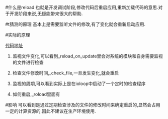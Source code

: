 #什么是reload
也就是开发调试阶段,修改代码后重启应用,重新加载代码的意思.对于开发阶段来说,无疑能带来很大的帮助.

#t猜测的原理
基本上是需要监听文件的修改,有了变化就会重新启动应用.

#实际的原理

[代码地址](https://github.com/tornadoweb/tornado/blob/master/tornado/autoreload.py)

1. 监视文件变化,可以看到_reload_on_update里会对系统的模块和自身需要监视的文件进行检查

2. 检查文件修改时间,_check_file,一旦发生变化,就会重启

3. 监视的周期,可以看到实际上是在ioloop中启动了一个定时的检查程序

4. 如何重启,_roload里面有

#影响
可以看到是通过定期检查涉及的文件的修改时间来确定重启的,显然会占用一定的计算资源的,因此不建议在生产环境使用.
